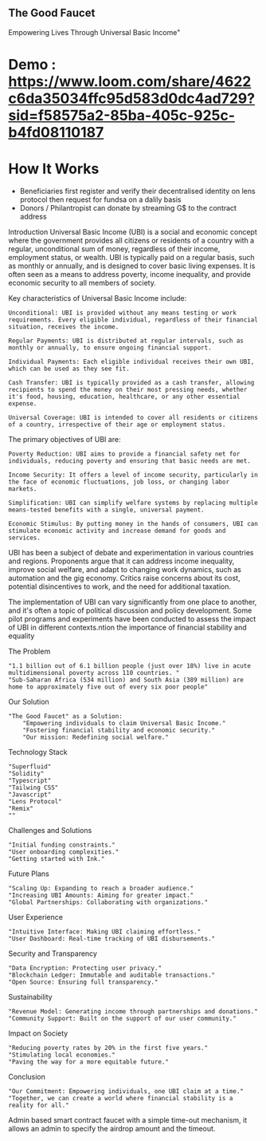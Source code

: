 
## The Good Faucet

Empowering Lives Through Universal Basic Income"

# Demo : https://www.loom.com/share/4622c6da35034ffc95d583d0dc4ad729?sid=f58575a2-85ba-405c-925c-b4fd08110187

# How It Works

   - Beneficiaries  first register and verify their decentralised identity on lens protocol then request for fundsa on a dalily basis
   - Donors / Philantropist can donate by streaming G$ to the contract address


Introduction Universal Basic Income (UBI) is a social and economic concept where the government provides all citizens or residents of a country with a regular, unconditional sum of money, regardless of their income, employment status, or wealth. UBI is typically paid on a regular basis, such as monthly or annually, and is designed to cover basic living expenses. It is often seen as a means to address poverty, income inequality, and provide economic security to all members of society.

Key characteristics of Universal Basic Income include:

    Unconditional: UBI is provided without any means testing or work requirements. Every eligible individual, regardless of their financial situation, receives the income.

    Regular Payments: UBI is distributed at regular intervals, such as monthly or annually, to ensure ongoing financial support.

    Individual Payments: Each eligible individual receives their own UBI, which can be used as they see fit.

    Cash Transfer: UBI is typically provided as a cash transfer, allowing recipients to spend the money on their most pressing needs, whether it's food, housing, education, healthcare, or any other essential expense.

    Universal Coverage: UBI is intended to cover all residents or citizens of a country, irrespective of their age or employment status.

The primary objectives of UBI are:

    Poverty Reduction: UBI aims to provide a financial safety net for individuals, reducing poverty and ensuring that basic needs are met.

    Income Security: It offers a level of income security, particularly in the face of economic fluctuations, job loss, or changing labor markets.

    Simplification: UBI can simplify welfare systems by replacing multiple means-tested benefits with a single, universal payment.

    Economic Stimulus: By putting money in the hands of consumers, UBI can stimulate economic activity and increase demand for goods and services.

UBI has been a subject of debate and experimentation in various countries and regions. Proponents argue that it can address income inequality, improve social welfare, and adapt to changing work dynamics, such as automation and the gig economy. Critics raise concerns about its cost, potential disincentives to work, and the need for additional taxation.

The implementation of UBI can vary significantly from one place to another, and it's often a topic of political discussion and policy development. Some pilot programs and experiments have been conducted to assess the impact of UBI in different contexts.ntion the importance of financial stability and equality

The Problem

    "1.1 billion out of 6.1 billion people (just over 18%) live in acute multidimensional poverty across 110 countries. "
    "Sub-Saharan Africa (534 million) and South Asia (389 million) are home to approximately five out of every six poor people"

Our Solution

    "The Good Faucet" as a Solution:
        "Empowering individuals to claim Universal Basic Income."
        "Fostering financial stability and economic security."
        "Our mission: Redefining social welfare."


Technology Stack

    "Superfluid"
    "Solidity"
    "Typescript"
    "Tailwing CSS"
    "Javascript"
    "Lens Protocol"
    "Remix"
    ""

Challenges and Solutions

    "Initial funding constraints."
    "User onboarding complexities."
    "Getting started with Ink."

Future Plans

    "Scaling Up: Expanding to reach a broader audience."
    "Increasing UBI Amounts: Aiming for greater impact."
    "Global Partnerships: Collaborating with organizations."

User Experience

    "Intuitive Interface: Making UBI claiming effortless."
    "User Dashboard: Real-time tracking of UBI disbursements."

Security and Transparency

    "Data Encryption: Protecting user privacy."
    "Blockchain Ledger: Immutable and auditable transactions."
    "Open Source: Ensuring full transparency."

Sustainability

    "Revenue Model: Generating income through partnerships and donations."
    "Community Support: Built on the support of our user community."

Impact on Society

    "Reducing poverty rates by 20% in the first five years."
    "Stimulating local economies."
    "Paving the way for a more equitable future."

Conclusion

    "Our Commitment: Empowering individuals, one UBI claim at a time."
    "Together, we can create a world where financial stability is a reality for all."

Admin based smart contract faucet with a simple time-out mechanism, it allows an admin to specify the airdrop amount and the timeout.